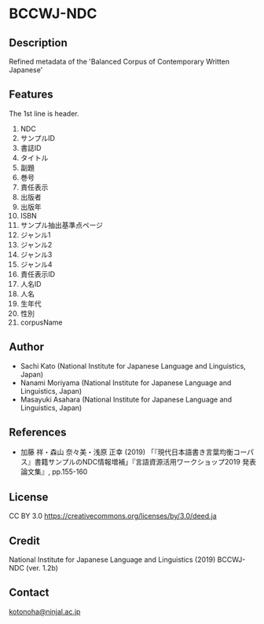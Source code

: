 # BCCWJ-NDC

## Description
Refined metadata of the 'Balanced Corpus of Contemporary Written Japanese'

## Features
The 1st line is header.

1. NDC
1. サンプルID
1. 書誌ID
1. タイトル
1. 副題
1. 巻号
1. 責任表示
1. 出版者
1. 出版年
1. ISBN
1. サンプル抽出基準点ページ
1. ジャンル1
1. ジャンル2
1. ジャンル3
1. ジャンル4
1. 責任表示ID
1. 人名ID
1. 人名
1. 生年代
1. 性別
1. corpusName



## Author
- Sachi Kato (National Institute for Japanese Language and Linguistics, Japan)
- Nanami Moriyama (National Institute for Japanese Language and Linguistics, Japan)
- Masayuki Asahara (National Institute for Japanese Language and Linguistics, Japan)

## References
- 加藤 祥・森山 奈々美・浅原 正幸	(2019) 「『現代日本語書き言葉均衡コーパス』書籍サンプルのNDC情報増補」『言語資源活用ワークショップ2019 発表論文集』, pp.155-160
## License
CC BY 3.0 https://creativecommons.org/licenses/by/3.0/deed.ja

## Credit
National Institute for Japanese Language and Linguistics (2019) BCCWJ-NDC (ver. 1.2b)

## Contact
kotonoha@ninjal.ac.jp
